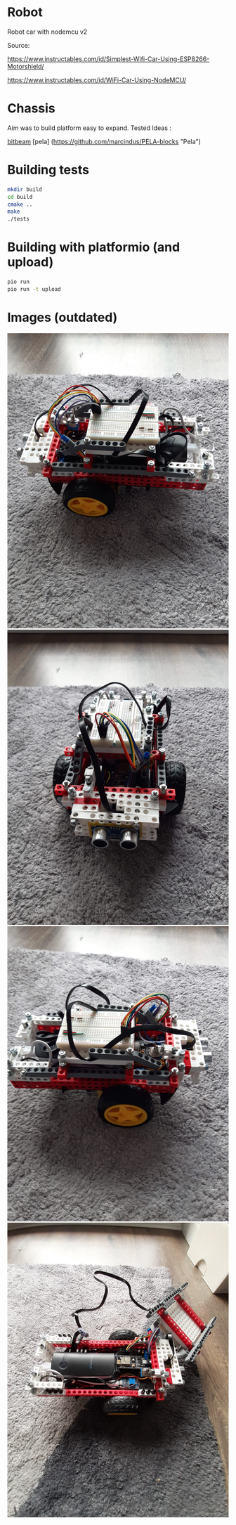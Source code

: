 # Robot
Robot car with nodemcu v2

Source: 

https://www.instructables.com/id/Simplest-Wifi-Car-Using-ESP8266-Motorshield/

https://www.instructables.com/id/WiFi-Car-Using-NodeMCU/

# Chassis 
Aim was to build platform easy to expand.
Tested Ideas : 

[bitbeam](https://github.com/e-Mole/m-Bitbeam_Parts_for_3Dprint "Bitbeam")
[pela]   (https://github.com/marcindus/PELA-blocks "Pela")


# Building tests

```bash
mkdir build
cd build
cmake ..
make
./tests
```

# Building with platformio (and upload)

```bash
pio run
pio run -t upload
```
# Images (outdated)

![image info](./images/robot1.jpg)
![image info](./images/robot2.jpg)
![image info](./images/robot3.jpg)
![image info](./images/robot4.jpg)

